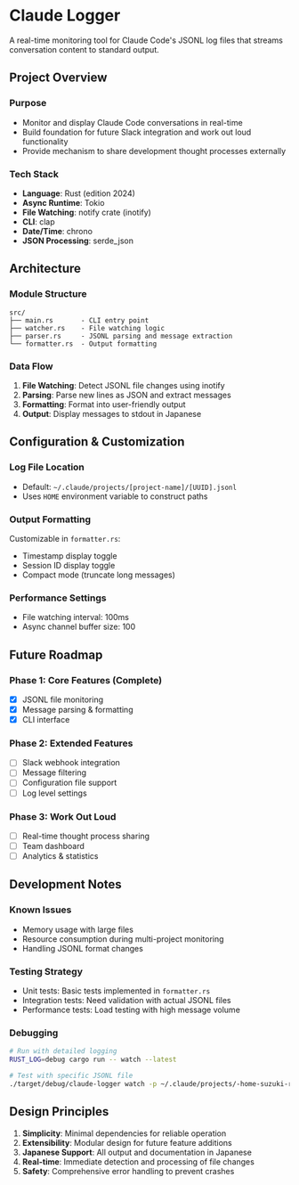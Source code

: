 # Claude Logger

A real-time monitoring tool for Claude Code's JSONL log files that streams conversation content to standard output.

## Project Overview

### Purpose
- Monitor and display Claude Code conversations in real-time
- Build foundation for future Slack integration and work out loud functionality
- Provide mechanism to share development thought processes externally

### Tech Stack
- **Language**: Rust (edition 2024)
- **Async Runtime**: Tokio
- **File Watching**: notify crate (inotify)
- **CLI**: clap
- **Date/Time**: chrono
- **JSON Processing**: serde_json

## Architecture

### Module Structure
```
src/
├── main.rs       - CLI entry point
├── watcher.rs    - File watching logic
├── parser.rs     - JSONL parsing and message extraction
└── formatter.rs  - Output formatting
```

### Data Flow
1. **File Watching**: Detect JSONL file changes using inotify
2. **Parsing**: Parse new lines as JSON and extract messages
3. **Formatting**: Format into user-friendly output
4. **Output**: Display messages to stdout in Japanese

## Configuration & Customization

### Log File Location
- Default: `~/.claude/projects/[project-name]/[UUID].jsonl`
- Uses `HOME` environment variable to construct paths

### Output Formatting
Customizable in `formatter.rs`:
- Timestamp display toggle
- Session ID display toggle
- Compact mode (truncate long messages)

### Performance Settings
- File watching interval: 100ms
- Async channel buffer size: 100

## Future Roadmap

### Phase 1: Core Features (Complete)
- [x] JSONL file monitoring
- [x] Message parsing & formatting
- [x] CLI interface

### Phase 2: Extended Features
- [ ] Slack webhook integration
- [ ] Message filtering
- [ ] Configuration file support
- [ ] Log level settings

### Phase 3: Work Out Loud
- [ ] Real-time thought process sharing
- [ ] Team dashboard
- [ ] Analytics & statistics

## Development Notes

### Known Issues
- Memory usage with large files
- Resource consumption during multi-project monitoring
- Handling JSONL format changes

### Testing Strategy
- Unit tests: Basic tests implemented in `formatter.rs`
- Integration tests: Need validation with actual JSONL files
- Performance tests: Load testing with high message volume

### Debugging
```bash
# Run with detailed logging
RUST_LOG=debug cargo run -- watch --latest

# Test with specific JSONL file
./target/debug/claude-logger watch -p ~/.claude/projects/-home-suzuki-repos
```

## Design Principles

1. **Simplicity**: Minimal dependencies for reliable operation
2. **Extensibility**: Modular design for future feature additions
3. **Japanese Support**: All output and documentation in Japanese
4. **Real-time**: Immediate detection and processing of file changes
5. **Safety**: Comprehensive error handling to prevent crashes